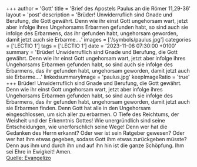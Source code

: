 +++
author = 'Gott'
title = 'Brief des Apostels Paulus an die Römer 11,29-36'
layout = 'post'
description = 'Brüder! Unwiderruflich sind Gnade und Berufung, die Gott gewährt. Denn wie ihr einst Gott ungehorsam wart, jetzt aber infolge ihres Ungehorsams Erbarmen gefunden habt, so sind auch sie infolge des Erbarmens, das ihr gefunden habt, ungehorsam geworden, damit jetzt auch sie Erbarme....'
images = ['/symbols/paulus.jpg']
categories = ['LECTIO 1']
tags = ['LECTIO 1']
date = '2023-11-06 07:30:00 +0100'
summary = 'Brüder! Unwiderruflich sind Gnade und Berufung, die Gott gewährt. Denn wie ihr einst Gott ungehorsam wart, jetzt aber infolge ihres Ungehorsams Erbarmen gefunden habt, so sind auch sie infolge des Erbarmens, das ihr gefunden habt, ungehorsam geworden, damit jetzt auch sie Erbarme....'
linkedsummaryImage = 'paulus.jpg'
keepImageRatio = 'true'
+++
Brüder! Unwiderruflich sind Gnade und Berufung, die Gott gewährt.
Denn wie ihr einst Gott ungehorsam wart, jetzt aber infolge ihres Ungehorsams Erbarmen gefunden habt,
so sind auch sie infolge des Erbarmens, das ihr gefunden habt, ungehorsam geworden, damit jetzt auch sie Erbarmen finden.<!--more-->
Denn Gott hat alle in den Ungehorsam eingeschlossen, um sich aller zu erbarmen.
O Tiefe des Reichtums, der Weisheit und der Erkenntnis Gottes! Wie unergründlich sind seine Entscheidungen, wie unerforschlich seine Wege!
Denn wer hat die Gedanken des Herrn erkannt? Oder wer ist sein Ratgeber gewesen?
Oder wer hat ihm etwas gegeben, sodass Gott ihm etwas zurückgeben müsste?
Denn aus ihm und durch ihn und auf ihn hin ist die ganze Schöpfung. Ihm sei Ehre in Ewigkeit! Amen.<br> [Quelle: Evangelizo](https://evangeliumtagfuertag.org/DE/gospel)